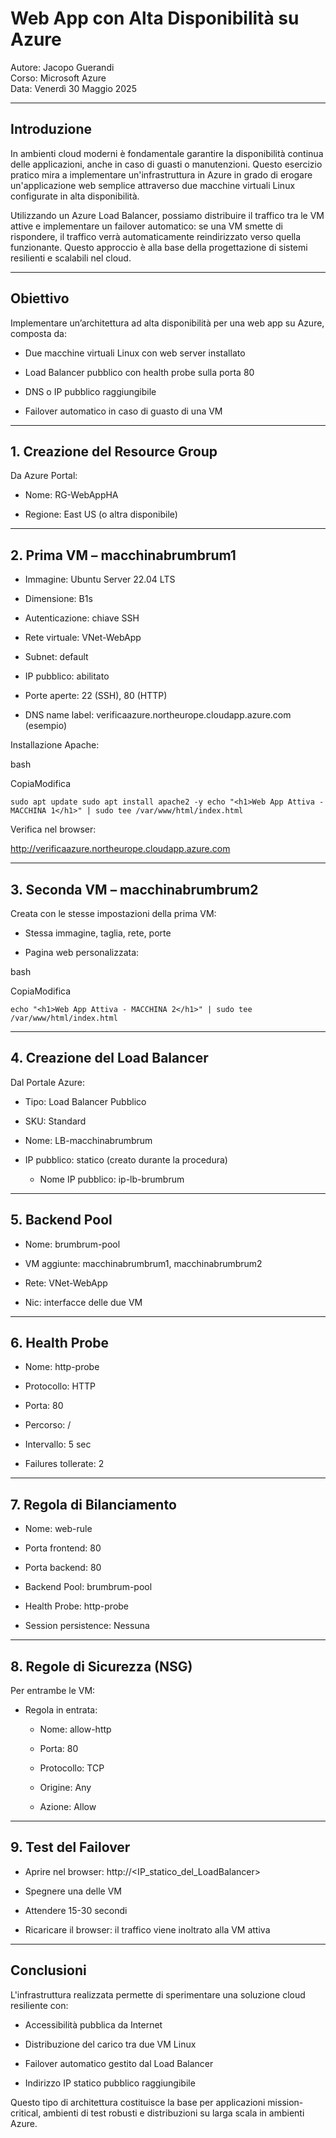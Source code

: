 # Web App con Alta Disponibilità su Azure

Autore: Jacopo Guerandi  
Corso: Microsoft Azure  
Data: Venerdì 30 Maggio 2025

---

## Introduzione

In ambienti cloud moderni è fondamentale garantire la disponibilità continua delle applicazioni, anche in caso di guasti o manutenzioni. Questo esercizio pratico mira a implementare un'infrastruttura in Azure in grado di erogare un'applicazione web semplice attraverso due macchine virtuali Linux configurate in alta disponibilità.

Utilizzando un Azure Load Balancer, possiamo distribuire il traffico tra le VM attive e implementare un failover automatico: se una VM smette di rispondere, il traffico verrà automaticamente reindirizzato verso quella funzionante. Questo approccio è alla base della progettazione di sistemi resilienti e scalabili nel cloud.

---

## Obiettivo

Implementare un’architettura ad alta disponibilità per una web app su Azure, composta da:

- Due macchine virtuali Linux con web server installato
    
- Load Balancer pubblico con health probe sulla porta 80
    
- DNS o IP pubblico raggiungibile
    
- Failover automatico in caso di guasto di una VM
    

---

## 1. Creazione del Resource Group

Da Azure Portal:

- Nome: RG-WebAppHA
    
- Regione: East US (o altra disponibile)
    

---

## 2. Prima VM – macchinabrumbrum1

- Immagine: Ubuntu Server 22.04 LTS
    
- Dimensione: B1s
    
- Autenticazione: chiave SSH
    
- Rete virtuale: VNet-WebApp
    
- Subnet: default
    
- IP pubblico: abilitato
    
- Porte aperte: 22 (SSH), 80 (HTTP)
    
- DNS name label: verificaazure.northeurope.cloudapp.azure.com (esempio)
    

Installazione Apache:

bash

CopiaModifica

`sudo apt update sudo apt install apache2 -y echo "<h1>Web App Attiva - MACCHINA 1</h1>" | sudo tee /var/www/html/index.html`

Verifica nel browser:

http://verificaazure.northeurope.cloudapp.azure.com

---

## 3. Seconda VM – macchinabrumbrum2

Creata con le stesse impostazioni della prima VM:

- Stessa immagine, taglia, rete, porte
    
- Pagina web personalizzata:
    

bash

CopiaModifica

`echo "<h1>Web App Attiva - MACCHINA 2</h1>" | sudo tee /var/www/html/index.html`

---

## 4. Creazione del Load Balancer

Dal Portale Azure:

- Tipo: Load Balancer Pubblico
    
- SKU: Standard
    
- Nome: LB-macchinabrumbrum
    
- IP pubblico: statico (creato durante la procedura)
    
    - Nome IP pubblico: ip-lb-brumbrum
        

---

## 5. Backend Pool

- Nome: brumbrum-pool
    
- VM aggiunte: macchinabrumbrum1, macchinabrumbrum2
    
- Rete: VNet-WebApp
    
- Nic: interfacce delle due VM
    

---

## 6. Health Probe

- Nome: http-probe
    
- Protocollo: HTTP
    
- Porta: 80
    
- Percorso: /
    
- Intervallo: 5 sec
    
- Failures tollerate: 2
    

---

## 7. Regola di Bilanciamento

- Nome: web-rule
    
- Porta frontend: 80
    
- Porta backend: 80
    
- Backend Pool: brumbrum-pool
    
- Health Probe: http-probe
    
- Session persistence: Nessuna
    

---

## 8. Regole di Sicurezza (NSG)

Per entrambe le VM:

- Regola in entrata:
    
    - Nome: allow-http
        
    - Porta: 80
        
    - Protocollo: TCP
        
    - Origine: Any
        
    - Azione: Allow
        

---

## 9. Test del Failover

- Aprire nel browser: http://<IP_statico_del_LoadBalancer>
    
- Spegnere una delle VM
    
- Attendere 15-30 secondi
    
- Ricaricare il browser: il traffico viene inoltrato alla VM attiva
    

---

## Conclusioni

L'infrastruttura realizzata permette di sperimentare una soluzione cloud resiliente con:

- Accessibilità pubblica da Internet
    
- Distribuzione del carico tra due VM Linux
    
- Failover automatico gestito dal Load Balancer
    
- Indirizzo IP statico pubblico raggiungibile
    

Questo tipo di architettura costituisce la base per applicazioni mission-critical, ambienti di test robusti e distribuzioni su larga scala in ambienti Azure.
